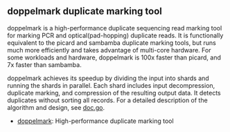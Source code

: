 ## doppelmark duplicate marking tool

doppelmark is a high-performance duplicate sequencing read marking
tool for marking PCR and optical(pad-hopping) duplicate reads. It is
functionally equivalent to the picard and sambamba duplicate marking
tools, but runs much more efficiently and takes advantage of
multi-core hardware. For some workloads and hardware, doppelmark is
100x faster than picard, and 7x faster than sambamba.

doppelmark achieves its speedup by dividing the input into shards and
running the shards in parallel. Each shard includes input
decompression, duplicate marking, and compression of the resulting
output data. It detects duplicates without sorting all records. For a 
detailed description of the algorithm and design,
see [doc.go](https://github.com/grailbio/doppelmark/markduplicates/doc.go).

- [doppelmark](https://github.com/grailbio/doppelmark): High-performance duplicate marking tool

